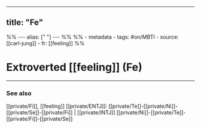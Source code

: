 
---
title: "Fe"
---


%% ---
alias: [" "]
--- %%
%% - metadata
	- tags: #on/MBTI 
	- source: [[carl-jung]]
	- fr: [[feeling]]
%%

# Extroverted [[feeling]] (Fe)

-------------
### See also
[[private/Fi]], [[feeling]]
[[private/ENTJ]]: [[private/Te]]-[[private/Ni]]-[[private/Se]]-[[private/Fi]] | [[private/INTJ]] [[private/Ni]]-[[private/Te]]-[[private/Fi]]-[[private/Se]]
